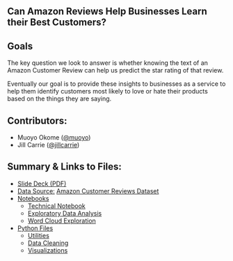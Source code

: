 ## Can Amazon Reviews Help Businesses Learn their Best Customers? 

## Goals


The key question we look to answer is whether knowing the text of an Amazon Customer Review can help us predict the star rating of that review.

Eventually our goal is to provide these insights to businesses as a service to help them identify customers most likely to love or hate their products based on the things they are saying.


## Contributors:
 - Muoyo Okome ([@muoyo](https://github.com/muoyo/))
 - Jill Carrie ([@jillcarrie](https://github.com/jillcarrie/))

## Summary & Links to Files:
- [Slide Deck (PDF)](presentation/amazon.pdf)
- [Data Source:](https://registry.opendata.aws/amazon-reviews/) [Amazon Customer Reviews Dataset](https://registry.opendata.aws/amazon-reviews/)
- [Notebooks](notebooks/)
    - [Technical Notebook](notebooks/amazon.ipynb)
    - [Exploratory Data Analysis](notebooks/amazon_EDA.ipynb)
    - [Word Cloud Exploration](notebooks/wordcloud.ipynb)
- [Python Files](python_files/)
    - [Utilities](python_files/utils.py)
    - [Data Cleaning](python_files/data_cleaning.py)
    - [Visualizations](python_files/visualizations.py)

<p><!--<img src='images/rideshare.jpeg'>-->
